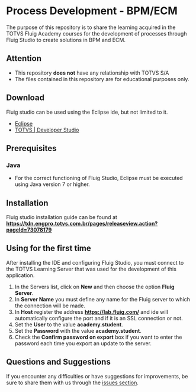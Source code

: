 # Process Development - BPM/ECM

The purpose of this repository is to share the learning acquired in the TOTVS Fluig Academy courses for the development of processes through Fluig Studio to create solutions in BPM and ECM.

## Attention

- This repository **does not** have any relationship with TOTVS S/A
- The files contained in this repository are for educational purposes only.

## Download

Fluig studio can be used using the Eclipse ide, but not limited to it.

- [Eclipse](https://www.eclipse.org/downloads/)
- [TOTVS | Developer Studio](https://suporte.totvs.com/download)

## Prerequisites

### Java

- For the correct functioning of Fluig Studio, Eclipse must be executed using Java version 7 or higher.

## Installation

Fluig studio installation guide can be found at **https://tdn.engpro.totvs.com.br/pages/releaseview.action?pageId=73078179**

## Using for the first time

After installing the IDE and configuring Fluig Studio, you must connect to the TOTVS Learning Server that was used for the development of this application.

1. In the Servers list, click on **New** and then choose the option **Fluig Server**.
2. In **Server Name** you must define any name for the Fluig server to which the connection will be made.
3. In **Host** register the address **https://lab.fluig.com/** and ide will automatically configure the port and if it is an SSL connection or not.
4. Set the **User** to the value **academy.student**.
5. Set the **Password** with the value **academy.student**.
6. Check the **Confirm password on export** box if you want to enter the password each time you export an update to the server.

## Questions and Suggestions

If you encounter any difficulties or have suggestions for improvements, be sure to share them with us through the [issues section](https://github.com/viniciusvasconcelosferreira/totvs-fluig/issues).
